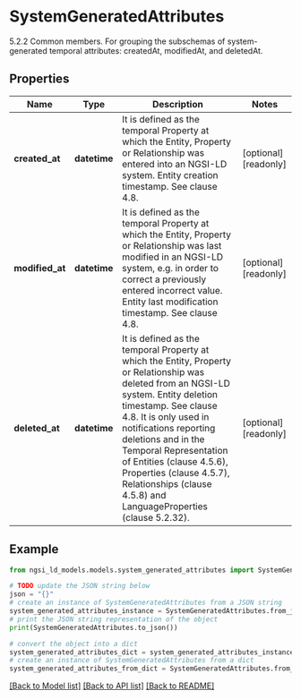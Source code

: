 # SystemGeneratedAttributes

5.2.2 Common members.   For grouping the subschemas of system-generated temporal attributes: createdAt, modifiedAt, and deletedAt. 

## Properties

Name | Type | Description | Notes
------------ | ------------- | ------------- | -------------
**created_at** | **datetime** | It is defined as the temporal Property at which the Entity, Property or Relationship was entered into an NGSI-LD system.  Entity creation timestamp. See clause 4.8.  | [optional] [readonly] 
**modified_at** | **datetime** | It is defined as the temporal Property at which the Entity, Property or Relationship was last modified in an NGSI-LD system, e.g. in order to correct a previously entered incorrect value.  Entity last modification timestamp. See clause 4.8.  | [optional] [readonly] 
**deleted_at** | **datetime** | It is defined as the temporal Property at which the Entity, Property or Relationship was deleted from an NGSI-LD system.  Entity deletion timestamp. See clause 4.8. It is only used in notifications reporting deletions and in the Temporal Representation of Entities (clause 4.5.6), Properties (clause 4.5.7), Relationships (clause 4.5.8) and LanguageProperties (clause 5.2.32).  | [optional] [readonly] 

## Example

```python
from ngsi_ld_models.models.system_generated_attributes import SystemGeneratedAttributes

# TODO update the JSON string below
json = "{}"
# create an instance of SystemGeneratedAttributes from a JSON string
system_generated_attributes_instance = SystemGeneratedAttributes.from_json(json)
# print the JSON string representation of the object
print(SystemGeneratedAttributes.to_json())

# convert the object into a dict
system_generated_attributes_dict = system_generated_attributes_instance.to_dict()
# create an instance of SystemGeneratedAttributes from a dict
system_generated_attributes_from_dict = SystemGeneratedAttributes.from_dict(system_generated_attributes_dict)
```
[[Back to Model list]](../README.md#documentation-for-models) [[Back to API list]](../README.md#documentation-for-api-endpoints) [[Back to README]](../README.md)


